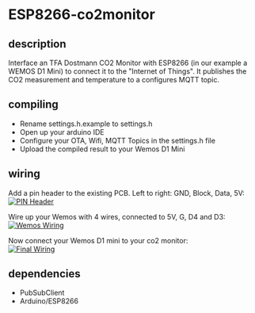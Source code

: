 # ESP8266-co2monitor

## description

Interface an TFA Dostmann CO2 Monitor with ESP8266 (in our example a WEMOS D1 Mini) to connect it to the "Internet of Things". It publishes the CO2 measurement and temperature to a configures MQTT topic.

## compiling

* Rename settings.h.example to settings.h
* Open up your arduino IDE
* Configure your OTA, Wifi, MQTT Topics in the settings.h file
* Upload the compiled result to your Wemos D1 Mini

## wiring

Add a pin header to the existing PCB. Left to right: GND, Block, Data, 5V:
<br>
<a href="https://github.com/b4ckspace/esp8266-co2monitor/blob/master/doc/images/pinheader.jpg?raw=true">
    <img alt="PIN Header" src="https://github.com/b4ckspace/esp8266-co2monitor/blob/master/doc/images/pinheader-thumb.jpg?raw=true">
</a>

Wire up your Wemos with 4 wires, connected to 5V, G, D4 and D3:
<br>
<a href="https://github.com/b4ckspace/esp8266-co2monitor/blob/master/doc/images/wemos-wiring.jpg?raw=true">
    <img alt="Wemos Wiring" src="https://github.com/b4ckspace/esp8266-co2monitor/blob/master/doc/images/wemos-wiring-thumb.jpg?raw=true">
</a>

Now connect your Wemos D1 mini to your co2 monitor:
<br>
<a href="https://github.com/b4ckspace/esp8266-co2monitor/blob/master/doc/images/wiring.jpg?raw=true">
    <img alt="Final Wiring" src="https://github.com/b4ckspace/esp8266-co2monitor/blob/master/doc/images/wiring-thumb.jpg?raw=true">
</a>

## dependencies

* PubSubClient
* Arduino/ESP8266
